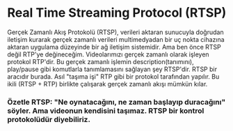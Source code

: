 # Real Time Streaming Protocol (RTSP)

Gerçek Zamanlı Akış Protokolü (RTSP), verileri aktaran sunucuyla doğrudan iletişim kurarak gerçek zamanlı verileri multimedyadan bir uç nokta cihazına aktaran uygulama düzeyinde bir ağ iletişim sistemidir. Ama ben önce RTSP değil RTP'ye değineceğim. Videolarımızı gerçek zamanlı olarak işleyen protokol RTP'dir. Bu gerçek zamanlı işlemin description(tanımını), play/pause gibi komutlarla tanımlamasını sağlayan şey RTSP'dir. RTSP bir aracıdır burada. Asıl "taşıma işi" RTP gibi bir protokol tarafından yapılır. Bu ikili (RTSP + RTP) birlikte çalışarak gerçek zamanlı akışı mümkün kılar.

### Özetle RTSP: "Ne oynatacağını, ne zaman başlayıp duracağını" söyler. Ama videonun kendisini taşımaz. RTSP bir kontrol protokolüdür diyebiliriz. 





